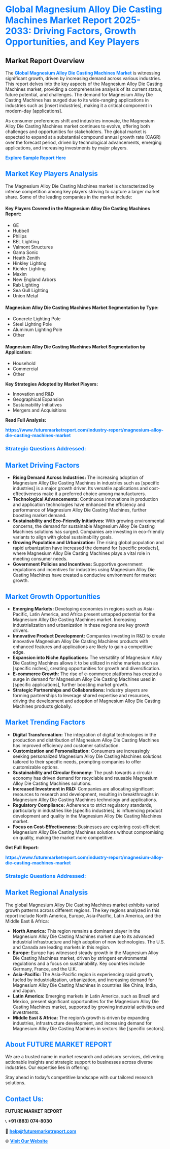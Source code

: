 <h1 style="color: #007BFF;">Global Magnesium Alloy Die Casting Machines Market Report 2025-2033: Driving Factors, Growth Opportunities, and Key Players</h1>

<section id="overview">
<h2>Market Report Overview</h2>
<p>The <a href="https://www.futuremarketreport.com/industry-report/magnesium-alloy-die-casting-machines-market" style="color: #007BFF; text-decoration: none;"><strong>Global Magnesium Alloy Die Casting Machines Market</strong></a> is witnessing significant growth, driven by increasing demand across various industries. This report delves into the key aspects of the Magnesium Alloy Die Casting Machines market, providing a comprehensive analysis of its current status, future potential, and challenges. The demand for Magnesium Alloy Die Casting Machines has surged due to its wide-ranging applications in industries such as [insert industries], making it a critical component in modern-day [applications].</p>
<p>As consumer preferences shift and industries innovate, the Magnesium Alloy Die Casting Machines market continues to evolve, offering both challenges and opportunities for stakeholders. The global market is expected to expand at a substantial compound annual growth rate (CAGR) over the forecast period, driven by technological advancements, emerging applications, and increasing investments by major players.</p>
</section>

<section id="overview">
<p><a href="https://www.futuremarketreport.com/request-sample/reportId=32549" style="color: #007BFF; text-decoration: none;"><strong>Explore Sample Report Here</strong></a></p>
</section>

<section id="key-players">
<h2 style="color: #007BFF;">Market Key Players Analysis</h2>
<p>The Magnesium Alloy Die Casting Machines market is characterized by intense competition among key players striving to capture a larger market share. Some of the leading companies in the market include:</p>
<h4>Key Players Covered in the Magnesium Alloy Die Casting Machines Report:</h4>
<ul><li>GE</li><li>Hubbell</li><li>Philips</li><li>BEL Lighting</li><li>Valmont Structures</li><li>Gama Sonic</li><li>Heath Zenith</li><li>Hinkley Lighting</li><li>Kichler Lighting</li><li>Maxim</li><li>New England Arbors</li><li>Rab Lighting</li><li>Sea Gull Lighting</li><li>Union Metal</li></ul>
<h4>Magnesium Alloy Die Casting Machines Market Segmentation by Type:</h4>
<ul><li>Concrete Lighting Pole</li><li>Steel Lighting Pole</li><li>Aluminum Lighting Pole</li><li>Other</li></ul>

<h4>Magnesium Alloy Die Casting Machines Market Segmentation by Application:</h4>
<ul><li>Household</li><li>Commercial</li><li>Other</li></ul>
<p><strong>Key Strategies Adopted by Market Players:</strong></p>
<ul>
<li>Innovation and R&D</li>
<li>Geographical Expansion</li>
<li>Sustainability Initiatives</li>
<li>Mergers and Acquisitions</li>
</ul>
</section>

<section>
<p><strong>Read Full Analysis: </strong></p><a href="https://www.futuremarketreport.com/industry-report/magnesium-alloy-die-casting-machines-market" style="color: #007BFF; text-decoration: none;"><strong>https://www.futuremarketreport.com/industry-report/magnesium-alloy-die-casting-machines-market</strong></a>
<h3 style="color: #007BFF;">Strategic Questions Addressed:</h3>
</section>

<section id="driving-factors">
<h2 style="color: #007BFF;">Market Driving Factors</h2>
<ul>
<li><strong>Rising Demand Across Industries:</strong> The increasing adoption of Magnesium Alloy Die Casting Machines in industries such as [specific industries] is a major growth driver. Its versatile applications and cost-effectiveness make it a preferred choice among manufacturers.</li>
<li><strong>Technological Advancements:</strong> Continuous innovations in production and application technologies have enhanced the efficiency and performance of Magnesium Alloy Die Casting Machines, further boosting market demand.</li>
<li><strong>Sustainability and Eco-Friendly Initiatives:</strong> With growing environmental concerns, the demand for sustainable Magnesium Alloy Die Casting Machines solutions has surged. Companies are investing in eco-friendly variants to align with global sustainability goals.</li>
<li><strong>Growing Population and Urbanization:</strong> The rising global population and rapid urbanization have increased the demand for [specific products], where Magnesium Alloy Die Casting Machines plays a vital role in meeting consumer needs.</li>
<li><strong>Government Policies and Incentives:</strong> Supportive government regulations and incentives for industries using Magnesium Alloy Die Casting Machines have created a conducive environment for market growth.</li>
</ul>
</section>

<section id="growth-opportunities">
<h2 style="color: #007BFF;">Market Growth Opportunities</h2>
<ul>
<li><strong>Emerging Markets:</strong> Developing economies in regions such as Asia-Pacific, Latin America, and Africa present untapped potential for the Magnesium Alloy Die Casting Machines market. Increasing industrialization and urbanization in these regions are key growth drivers.</li>
<li><strong>Innovative Product Development:</strong> Companies investing in R&D to create innovative Magnesium Alloy Die Casting Machines products with enhanced features and applications are likely to gain a competitive edge.</li>
<li><strong>Expansion into Niche Applications:</strong> The versatility of Magnesium Alloy Die Casting Machines allows it to be utilized in niche markets such as [specific niches], creating opportunities for growth and diversification.</li>
<li><strong>E-commerce Growth:</strong> The rise of e-commerce platforms has created a surge in demand for Magnesium Alloy Die Casting Machines used in [specific applications], further boosting market growth.</li>
<li><strong>Strategic Partnerships and Collaborations:</strong> Industry players are forming partnerships to leverage shared expertise and resources, driving the development and adoption of Magnesium Alloy Die Casting Machines products globally.</li>
</ul>
</section>

<section id="trending-factors">
<h2 style="color: #007BFF;">Market Trending Factors</h2>
<ul>
<li><strong>Digital Transformation:</strong> The integration of digital technologies in the production and distribution of Magnesium Alloy Die Casting Machines has improved efficiency and customer satisfaction.</li>
<li><strong>Customization and Personalization:</strong> Consumers are increasingly seeking personalized Magnesium Alloy Die Casting Machines solutions tailored to their specific needs, prompting companies to offer customizable options.</li>
<li><strong>Sustainability and Circular Economy:</strong> The push towards a circular economy has driven demand for recyclable and reusable Magnesium Alloy Die Casting Machines solutions.</li>
<li><strong>Increased Investment in R&D:</strong> Companies are allocating significant resources to research and development, resulting in breakthroughs in Magnesium Alloy Die Casting Machines technology and applications.</li>
<li><strong>Regulatory Compliance:</strong> Adherence to strict regulatory standards, particularly in industries like [specific industries], is influencing product development and quality in the Magnesium Alloy Die Casting Machines market.</li>
<li><strong>Focus on Cost-Effectiveness:</strong> Businesses are exploring cost-efficient Magnesium Alloy Die Casting Machines solutions without compromising on quality, making the market more competitive.</li>
</ul>
</section>

<section>
<p><strong>Get Full Report: </strong></p><a href="https://www.futuremarketreport.com/industry-report/magnesium-alloy-die-casting-machines-market" style="color: #007BFF; text-decoration: none;"><strong>https://www.futuremarketreport.com/industry-report/magnesium-alloy-die-casting-machines-market</strong></a>
<h3 style="color: #007BFF;">Strategic Questions Addressed:</h3>
</section>


<section id="regional-analysis">
<h2 style="color: #007BFF;">Market Regional Analysis</h2>
<p>The global Magnesium Alloy Die Casting Machines market exhibits varied growth patterns across different regions. The key regions analyzed in this report include North America, Europe, Asia-Pacific, Latin America, and the Middle East & Africa:</p>
<ul>
<li><strong>North America:</strong> This region remains a dominant player in the Magnesium Alloy Die Casting Machines market due to its advanced industrial infrastructure and high adoption of new technologies. The U.S. and Canada are leading markets in this region.</li>
<li><strong>Europe:</strong> Europe has witnessed steady growth in the Magnesium Alloy Die Casting Machines market, driven by stringent environmental regulations and a focus on sustainability. Key countries include Germany, France, and the U.K.</li>
<li><strong>Asia-Pacific:</strong> The Asia-Pacific region is experiencing rapid growth, fueled by industrialization, urbanization, and increasing demand for Magnesium Alloy Die Casting Machines in countries like China, India, and Japan.</li>
<li><strong>Latin America:</strong> Emerging markets in Latin America, such as Brazil and Mexico, present significant opportunities for the Magnesium Alloy Die Casting Machines market, supported by growing industrial activities and investments.</li>
<li><strong>Middle East & Africa:</strong> The region’s growth is driven by expanding industries, infrastructure development, and increasing demand for Magnesium Alloy Die Casting Machines in sectors like [specific sectors].</li>
</ul>
</section>

<footer>
<h2 style="color: #007BFF;">About FUTURE MARKET REPORT</h2>
<p>We are a trusted name in market research and advisory services, delivering actionable insights and strategic support to businesses across diverse industries. Our expertise lies in offering:</p>

<p>Stay ahead in today’s competitive landscape with our tailored research solutions.</p>

<h2 style="color: #007BFF;">Contact Us:</h2>
<p><strong>FUTURE MARKET REPORT</strong></p>
<p>📞 <strong>+91 (883) 074-8030</strong></p>
<p>📧 <strong><a href="mailto:help@futuremarketreport.com" style="color: #007BFF;">help@futuremarketreport.com</a></strong></p>
<p>🌐 <strong><a href="https://www.futuremarketreport.com/" style="color: #007BFF;">Visit Our Website</a></strong></p>
</footer>